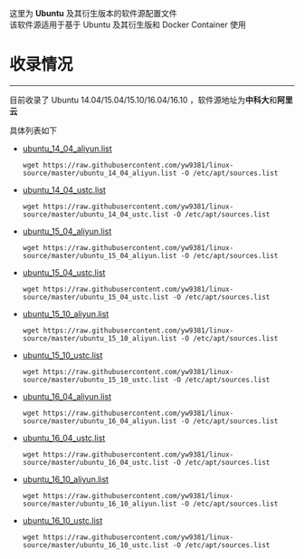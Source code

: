 这里为 **Ubuntu** 及其衍生版本的软件源配置文件  
该软件源适用于基于 Ubuntu 及其衍生版和 Docker Container 使用

# 收录情况
--------
目前收录了 Ubuntu 14.04/15.04/15.10/16.04/16.10 ，软件源地址为**中科大**和**阿里云**  

具体列表如下

- [ubuntu_14_04_aliyun.list](ubuntu_14_04_aliyun.list)  
	```
	wget https://raw.githubusercontent.com/yw9381/linux-source/master/ubuntu_14_04_aliyun.list -O /etc/apt/sources.list
	```
- [ubuntu_14_04_ustc.list](ubuntu_14_04_ustc.list)  
	```
	wget https://raw.githubusercontent.com/yw9381/linux-source/master/ubuntu_14_04_ustc.list -O /etc/apt/sources.list
	```
- [ubuntu_15_04_aliyun.list](ubuntu_15_04_aliyun.list)  
	```
	wget https://raw.githubusercontent.com/yw9381/linux-source/master/ubuntu_15_04_aliyun.list -O /etc/apt/sources.list
	```
- [ubuntu_15_04_ustc.list](ubuntu_15_04_ustc.list)  
	```
	wget https://raw.githubusercontent.com/yw9381/linux-source/master/ubuntu_15_04_ustc.list -O /etc/apt/sources.list
	```
- [ubuntu_15_10_aliyun.list](ubuntu_15_10_aliyun.list)  
	```
	wget https://raw.githubusercontent.com/yw9381/linux-source/master/ubuntu_15_10_aliyun.list -O /etc/apt/sources.list
	```
- [ubuntu_15_10_ustc.list](ubuntu_15_10_ustc.list)  
	```
	wget https://raw.githubusercontent.com/yw9381/linux-source/master/ubuntu_15_10_ustc.list -O /etc/apt/sources.list
	```
- [ubuntu_16_04_aliyun.list](ubuntu_16_04_aliyun.list)  
	```
	wget https://raw.githubusercontent.com/yw9381/linux-source/master/ubuntu_16_04_aliyun.list -O /etc/apt/sources.list
	```
- [ubuntu_16_04_ustc.list](ubuntu_16_04_ustc.list)  
	```
	wget https://raw.githubusercontent.com/yw9381/linux-source/master/ubuntu_16_04_ustc.list -O /etc/apt/sources.list
	```
- [ubuntu_16_10_aliyun.list](ubuntu_16_10_aliyun.list)  
	```
	wget https://raw.githubusercontent.com/yw9381/linux-source/master/ubuntu_16_10_aliyun.list -O /etc/apt/sources.list
	```
- [ubuntu_16_10_ustc.list](ubuntu_16_10_ustc.list)  
	```
	wget https://raw.githubusercontent.com/yw9381/linux-source/master/ubuntu_16_10_ustc.list -O /etc/apt/sources.list
	```